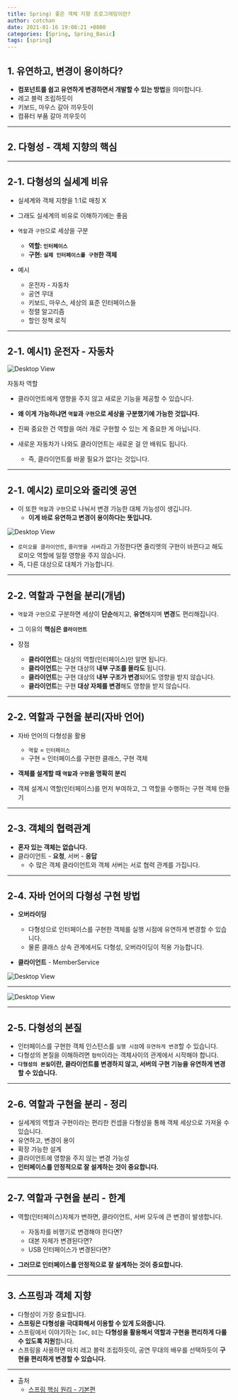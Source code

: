 ```yaml
---
title: Spring) 좋은 객체 지향 프로그래밍이란? 
author: cotchan 
date: 2021-01-16 19:08:21 +0800 
categories: [Spring, Spring_Basic]
tags: [spring] 
---
```



## 1. 유연하고, 변경이 용이하다?

+ **컴포넌트를 쉽고 유연하게 변경하면서 개발할 수 있는 방법**을 의미합니다.
+ 레고 블럭 조립하듯이
+ 키보드, 마우스 갈아 끼우듯이
+ 컴퓨터 부품 갈아 끼우듯이

---

## 2. 다형성 - 객체 지향의 핵심

---

## 2-1. 다형성의 실세계 비유


+ 실세계와 객체 지향을 1:1로 매칭 X
+ 그래도 실세계의 비유로 이해하기에는 좋음
+ `역할`과 `구현`으로 세상을 구분
  + **역할: `인터페이스`**
  + **구현: `실제 인터페이스를 구현`한 객체**

+ 예시
  + 운전자 - 자동차
  + 공연 무대
  + 키보드, 마우스, 세상의 표준 인터페이스들
  + 정렬 알고리즘
  + 할인 정책 로직

---


## 2-1. 예시1) 운전자 - 자동차

![Desktop View](/assets/img/post/spring/2021-01-16-spring-what-is-oop1.png)

자동차 역할

+ 클라이언트에게 영향을 주지 않고 새로운 기능을 제공할 수 있습니다.

+ **왜 이게 가능하냐면 `역할`과 `구현`으로 세상을 구분했기에 가능한 것입니다.**

+ 진짜 중요한 건 역할을 여러 개로 구현할 수 있는 게 중요한 게 아닙니다.

+ 새로운 자동차가 나와도 클라이언트는 새로운 걸 안 배워도 됩니다. 
  + 즉, 클라이언트를 바꿀 필요가 없다는 것입니다. 

---

## 2-1. 예시2) 로미오와 줄리엣 공연

+ 이 또한 `역할`과 `구현`으로 나눠서 변경 가능한 대체 가능성이 생깁니다.
  + **이게 바로 유연하고 변경이 용이하다는 뜻입니다.**

![Desktop View](/assets/img/post/spring/2021-01-16-spring-what-is-oop2.png)

+ `로미오를 클라이언트`, `줄리엣을 서버`라고 가정한다면 줄리엣의 구현이 바뀐다고 해도 로미오 역할에 일절 영향을 주지 않습니다.
+  즉, 다른 대상으로 대체가 가능합니다.

---

## 2-2. 역할과 구현을 분리(개념)

+ `역할`과 `구현`으로 구분하면 세상이 **단순**해지고, **유연**해지며 **변경**도 편리해집니다.
+ 그 이유의 **핵심은 `클라이언트`**

+ 장점
  + **클라이언트**는 대상의 역할(인터페이스)만 알면 됩니다.
  + **클라이언트**는 구현 대상의 **내부 구조를 몰라도** 됩니다.
  + **클라이언트**는 구현 대상의 **내부 구조가 변경**되어도 영향을 받지 않습니다.
  + **클라이언트**는 구현 **대상 자체를 변경**해도 영향을 받지 않습니다.


---

## 2-2. 역할과 구현을 분리(자바 언어)

+ 자바 언어의 다형성을 활용
  + `역할` = `인터페이스`
  + 구현 = 인터페이스를 구현한 클래스, 구현 객체

+ **객체를 설계할 때 `역할`과 `구현`을 명확히 분리**
+ 객체 설계시 역할(인터페이스)를 먼저 부여하고, 그 역할을 수행하는 구현 객체 만들기

---

## 2-3. 객체의 협력관계

+ **혼자 있는 객체는 없습니다.**
+ 클라이언트 - **요청**, 서버 - **응답**
  + 수 많은 객체 클라이언트와 객체 서버는 서로 협력 관계를 가집니다.


---

## 2-4. 자바 언어의 다형성 구현 방법

+ **오버라이딩**
  + 다형성으로 인터페이스를 구현한 객체를 실행 시점에 유연하게 변경할 수 있습니다.
  + 물론 클래스 상속 관계에서도 다형성, 오버라이딩이 적용 가능합니다.


+ **클라이언트** - MemberService

![Desktop View](/assets/img/post/spring/2021-01-16-spring-what-is-oop3.png)

---

![Desktop View](/assets/img/post/spring/2021-01-16-spring-what-is-oop4.png)

---

## 2-5. 다형성의 본질

+ 인터페이스를 구현한 객체 인스턴스를 `실행 시점`에 `유연하게 변경`할 수 있습니다.
+ 다형성의 본질을 이해하려면 `협력`이라는 객체사이의 관계에서 시작해야 합니다.
+ **`다형성의 본질`이란, 클라이언트를 변경하지 않고, 서버의 구현 기능을 유연하게 변경할 수 있습니다.**


---

## 2-6. 역할과 구현을 분리 - 정리

+ 실세계의 역할과 구현이라는 편리한 컨셉을 다형성을 통해 객체 세상으로 가져올 수 있습니다.
+ 유연하고, 변경이 용이
+ 확장 가능한 설계
+ 클라이언트에 영향을 주지 않는 변경 가능성
+ **인터페이스를 안정적으로 잘 설계하는 것이 중요합니다.** 

---

## 2-7. 역할과 구현을 분리 - 한계

+ 역할(인터페이스)자체가 변하면, 클라이언트, 서버 모두에 큰 변경이 발생합니다.
  + 자동차를 비행기로 변경해야 한다면?
  + 대본 자체가 변경된다면?
  + USB 인터페이스가 변경된다면?
  
+ **그러므로 인터페이스를 안정적으로 잘 설계하는 것이 중요합니다.** 

---

## 3. 스프링과 객체 지향

+ 다형성이 가장 중요합니다.
+ **스프링은 다형성을 극대화해서 이용할 수 있게 도와줍니다.**
+ 스프링에서 이야기하는 `IoC`, `DI`는 **다형성을 활용해서 역할과 구현을 편리하게 다룰 수 있도록 지원**합니다.
+ 스프링을 사용하면 마치 레고 블럭 조립하듯이, 공연 무대의 배우를 선택하듯이 **구현을 편리하게 변경할 수 있습니다.**



---

+ 출처
    + [스프링 핵심 원리 - 기본편](https://www.inflearn.com/course/%EC%8A%A4%ED%94%84%EB%A7%81-%ED%95%B5%EC%8B%AC-%EC%9B%90%EB%A6%AC-%EA%B8%B0%EB%B3%B8%ED%8E%B8/dashboard)
